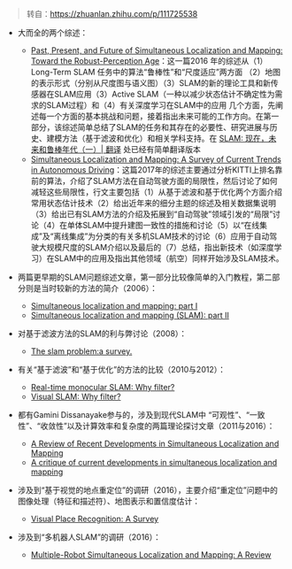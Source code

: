 > 转自：https://zhuanlan.zhihu.com/p/111725538

* 大而全的两个综述：
  * [Past, Present, and Future of Simultaneous Localization and Mapping: Toward the Robust-Perception Age](https://ieeexplore.ieee.org/abstract/document/7747236/)：这一篇2016 年的综述从（1）Long-Term SLAM 任务中的算法“鲁棒性”和“尺度适应”两方面 （2）地图的表示形式（分别从尺度图与语义图）（3）SLAM的新的理论工具和新传感器在SLAM应用（3）Active SLAM（一种以减少状态估计不确定性为需求的SLAM过程）和（4）有关深度学习在SLAM中的应用 几个方面，先阐述每一个方面的基本挑战和问题，接着指出未来可能的工作方向。在第一部分，该综述简单总结了SLAM的任务和其存在的必要性、研究进展与历史、建模方法（基于滤波和优化）和相关学科支持。在 [SLAM: 现在，未来和鲁棒年代（一）| 翻译](https://zhuanlan.zhihu.com/p/26075315) 处已经有简单翻译版本
  * [Simultaneous Localization and Mapping: A Survey of Current Trends in Autonomous Driving](https://ieeexplore.ieee.org/abstract/document/8025618/)：这篇2017年的综述主要通过分析KITTI上排名靠前的算法，介绍了SLAM方法在自动驾驶方面的局限性，然后讨论了如何减轻这些局限性，行文主要包括（1）从基于滤波和基于优化两个方面介绍常用状态估计技术（2）给出近年来的细分主题的综述及相关数据集说明（3）给出已有SLAM方法的介绍及拓展到“自动驾驶”领域引发的“局限”讨论（4）在单体SLAM中提升建图一致性的措施和讨论（5）以“在线集成”及“离线集成”为分类的有关多机SLAM技术的讨论（6）应用于自动驾驶大规模尺度的SLAM介绍以及最后的（7）总结，指出新技术（如深度学习）在SLAM中的应用及指出其他领域（航空）同样开始涉及SLAM技术。

* 两篇更早期的SLAM问题综述文章，第一部分比较像简单的入门教程，第二部分则是当时较新的方法的简介（2006）：
  * [Simultaneous localization and mapping: part I](https://ieeexplore.ieee.org/document/1638022)
  * [Simultaneous localization and mapping (SLAM): part II](https://ieeexplore.ieee.org/abstract/document/1678144/)

* 对基于滤波方法的SLAM的利与弊讨论（2008）：
  * [The slam problem:a survey.](http://citeseerx.ist.psu.edu/viewdoc/download?doi=10.1.1.163.6439&rep=rep1&type=pdf)

* 有关“基于滤波”和“基于优化”的方法的比较（2010与2012）：
  * [Real-time monocular SLAM: Why filter?](https://ieeexplore.ieee.org/abstract/document/5509636/)
  * [Visual SLAM: Why filter?](https://www.sciencedirect.com/science/article/pii/S0262885612000248)

* 都有Gamini Dissanayake参与的，涉及到现代SLAM中 “可观性”、“一致性”、“收敛性”以及计算效率和复杂度的两篇理论探讨文章（2011与2016）：
  * [A Review of Recent Developments in Simultaneous Localization and Mapping](https://ieeexplore.ieee.org/iel5/6027500/6037376/06038117.pdf)
  * [A critique of current developments in simultaneous localization and mapping](https://journals.sagepub.com/doi/abs/10.1177/1729881416669482)

* 涉及到“基于视觉的地点重定位”的调研（2016），主要介绍“重定位”问题中的 图像处理（特征和描述符）、地图表示和置信度估计：
  * [Visual Place Recognition: A Survey](https://ieeexplore.ieee.org/abstract/document/7339473)

* 涉及到“多机器人SLAM”的调研（2016）：
  * [Multiple-Robot Simultaneous Localization and Mapping: A Review](https://onlinelibrary.wiley.com/doi/abs/10.1002/rob.21620)